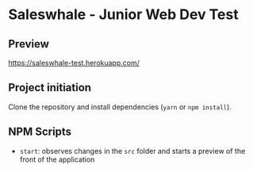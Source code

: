 # Saleswhale - Junior Web Dev Test

## Preview

https://saleswhale-test.herokuapp.com/

## Project initiation

Clone the repository and install dependencies (`yarn` or `npm install`).

## NPM Scripts

- `start`: observes changes in the `src` folder and starts a preview of the front of the application
